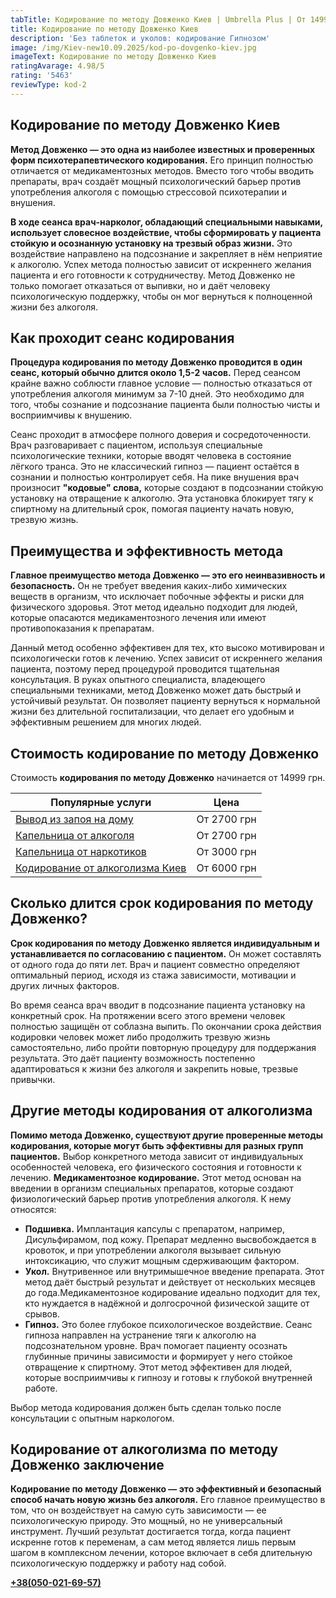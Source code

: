 ```yaml
---
tabTitle: Кодирование по методу Довженко Киев | Umbrella Plus | От 14999 грн
title: Кодирование по методу Довженко Киев
description: 'Без таблеток и уколов: кодирование Гипнозом'
image: /img/Kiev-new10.09.2025/kod-po-dovgenko-kiev.jpg
imageText: Кодирование по методу Довженко Киев
ratingAvarage: 4.98/5
rating: '5463'
reviewType: kod-2
---
```


## Кодирование по методу Довженко Киев

**Метод Довженко — это одна из наиболее известных и проверенных форм психотерапевтического кодирования.** Его принцип полностью отличается от медикаментозных методов. Вместо того чтобы вводить препараты, врач создаёт мощный психологический барьер против употребления алкоголя с помощью стрессовой психотерапии и внушения.

**В ходе сеанса врач-нарколог, обладающий специальными навыками, использует словесное воздействие, чтобы сформировать у пациента стойкую и осознанную установку на трезвый образ жизни.** Это воздействие направлено на подсознание и закрепляет в нём неприятие к алкоголю. Успех метода полностью зависит от искреннего желания пациента и его готовности к сотрудничеству. Метод Довженко не только помогает отказаться от выпивки, но и даёт человеку психологическую поддержку, чтобы он мог вернуться к полноценной жизни без алкоголя.

## Как проходит сеанс кодирования

**Процедура кодирования по методу Довженко проводится в один сеанс, который обычно длится около 1,5-2 часов.** Перед сеансом крайне важно соблюсти главное условие — полностью отказаться от употребления алкоголя минимум за 7-10 дней. Это необходимо для того, чтобы сознание и подсознание пациента были полностью чисты и восприимчивы к внушению.

Сеанс проходит в атмосфере полного доверия и сосредоточенности. Врач разговаривает с пациентом, используя специальные психологические техники, которые вводят человека в состояние лёгкого транса. Это не классический гипноз — пациент остаётся в сознании и полностью контролирует себя. На пике внушения врач произносит **"кодовые" слова,** которые создают в подсознании стойкую установку на отвращение к алкоголю. Эта установка блокирует тягу к спиртному на длительный срок, помогая пациенту начать новую, трезвую жизнь.

## Преимущества и эффективность метода

**Главное преимущество метода Довженко — это его неинвазивность и безопасность.** Он не требует введения каких-либо химических веществ в организм, что исключает побочные эффекты и риски для физического здоровья. Этот метод идеально подходит для людей, которые опасаются медикаментозного лечения или имеют противопоказания к препаратам.

Данный метод особенно эффективен для тех, кто высоко мотивирован и психологически готов к лечению. Успех зависит от искреннего желания пациента, поэтому перед процедурой проводится тщательная консультация. В руках опытного специалиста, владеющего специальными техниками, метод Довженко может дать быстрый и устойчивый результат. Он позволяет пациенту вернуться к нормальной жизни без длительной госпитализации, что делает его удобным и эффективным решением для многих людей.

## Стоимость кодирование по методу Довженко

Стоимость **кодирования по методу Довженко** начинается от 14999 грн.

| Популярные услуги                                                                                 | Цена        |
| ------------------------------------------------------------------------------------------------- | ----------- |
| [Вывод из запоя на дому](https://umbrella-plus.com.ua/kiev/vivod-iz-zapoia-na-domy-kiev/)         | От 2700 грн |
| [Капельница от алкоголя](https://umbrella-plus.com.ua/kiev/kapelnica_ot_alkogola_na_domy_kiev/)   | От 2700 грн |
| [Капельница от наркотиков](https://umbrella-plus.com.ua/kiev/kapelnica-ot-narkotikov-kiev/)       | От 3000 грн |
| [Кодирование от алкоголизма Киев](https://umbrella-plus.com.ua/kiev/kodirovka-ot-alkogolia-kiev/) | От 6000 грн |

## Сколько длится срок кодирования по методу Довженко?

**Срок кодирования по методу Довженко является индивидуальным и устанавливается по согласованию с пациентом.** Он может составлять от одного года до пяти лет. Врач и пациент совместно определяют оптимальный период, исходя из стажа зависимости, мотивации и других личных факторов.

Во время сеанса врач вводит в подсознание пациента установку на конкретный срок. На протяжении всего этого времени человек полностью защищён от соблазна выпить. По окончании срока действия кодировки человек может либо продолжить трезвую жизнь самостоятельно, либо пройти повторную процедуру для поддержания результата. Это даёт пациенту возможность постепенно адаптироваться к жизни без алкоголя и закрепить новые, трезвые привычки.

## Другие методы кодирования от алкоголизма

**Помимо метода Довженко, существуют другие проверенные методы кодирования, которые могут быть эффективны для разных групп пациентов.** Выбор конкретного метода зависит от индивидуальных особенностей человека, его физического состояния и готовности к лечению. **Медикаментозное кодирование.** Этот метод основан на введении в организм специальных препаратов, которые создают физиологический барьер против употребления алкоголя. К нему относятся:

* **Подшивка.** Имплантация капсулы с препаратом, например, Дисульфирамом, под кожу. Препарат медленно высвобождается в кровоток, и при употреблении алкоголя вызывает сильную интоксикацию, что служит мощным сдерживающим фактором.
* **Укол.** Внутривенное или внутримышечное введение препарата. Этот метод даёт быстрый результат и действует от нескольких месяцев до года.Медикаментозное кодирование идеально подходит для тех, кто нуждается в надёжной и долгосрочной физической защите от срывов.
* **Гипноз.** Это более глубокое психологическое воздействие. Сеанс гипноза направлен на устранение тяги к алкоголю на подсознательном уровне. Врач помогает пациенту осознать глубинные причины зависимости и формирует у него стойкое отвращение к спиртному. Этот метод эффективен для людей, которые восприимчивы к гипнозу и готовы к глубокой внутренней работе.

Выбор метода кодирования должен быть сделан только после консультации с опытным наркологом.

## Кодирование от алкоголизма по методу Довженко заключение

**Кодирование по методу Довженко — это эффективный и безопасный способ начать новую жизнь без алкоголя.** Его главное преимущество в том, что он воздействует на самую суть зависимости — ее психологическую природу. Это мощный, но не универсальный инструмент. Лучший результат достигается тогда, когда пациент искренне готов к переменам, а сам метод является лишь первым шагом в комплексном лечении, которое включает в себя длительную психологическую поддержку и работу над собой.

**[+38(050-021-69-57)](tel:0500216957)**
